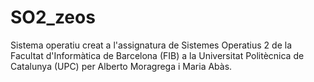 # SO2_zeos
Sistema operatiu creat a l'assignatura de Sistemes Operatius 2 de la Facultat d'Informàtica de Barcelona (FIB) a la Universitat Politècnica de Catalunya (UPC) per Alberto Moragrega i Maria Abàs. 